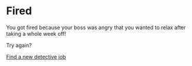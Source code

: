 # Fired

You got fired because your boss was angry that you wanted to relax after taking a whole week off!

Try again?

[Find a new detective job](../new-case.md)
